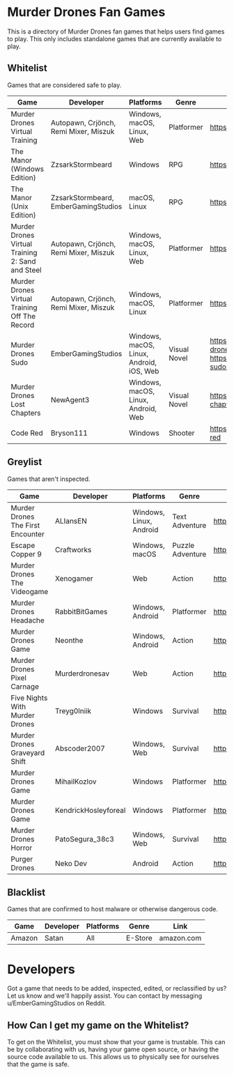 # Murder Drones Fan Games
This is a directory of Murder Drones fan games that helps users find games to play. This only includes standalone games that are currently available to play.

## Whitelist
Games that are considered safe to play.

| Game | Developer | Platforms | Genre | Link | License |
|------|-----------|-----------|------|-----|-------|
| Murder Drones Virtual Training |	Autopawn, Crjönch, Remi Mixer, Miszuk | Windows, macOS, Linux, Web | Platformer | https://autopawn.itch.io/mdvt | Unspecified |
| The Manor (Windows Edition) | ZzsarkStormbeard | Windows | RPG | https://gamejolt.com/games/TheManorMD/963919 | Proprietary |
| The Manor (Unix Edition) | ZzsarkStormbeard, EmberGamingStudios | macOS, Linux | RPG | https://gamejolt.com/games/TheManorMD/963919 | Proprietary with MIT components |
| Murder Drones Virtual Training 2: Sand and Steel | Autopawn, Crjönch, Remi Mixer, Miszuk | Windows, macOS, Linux, Web | Platformer | https://autopawn.itch.io/mdvt2 | Unspecified |
| Murder Drones Virtual Training Off The Record | Autopawn, Crjönch, Remi Mixer, Miszuk | Windows, macOS, Linux | Platformer | https://crjonch.itch.io/mdvt-otr | Unspecified |
| Murder Drones Sudo | EmberGamingStudios | Windows, macOS, Linux, Android, iOS, Web | Visual Novel | https://embergamingstudios.itch.io/murder-drones-sudo, https://gamejolt.com/games/murder-drones-sudo/992964 | GNU AGPLv3 |
| Murder Drones Lost Chapters | NewAgent3 | Windows, macOS, Linux, Android, Web | Visual Novel | https://newagent3.itch.io/murder-drones-lost-chapters | GNU GPLv3 |
| Code Red | Bryson111 | Windows | Shooter | https://bryson111.itch.io/murder-drones-code-red | Unspecified |

## Greylist
Games that aren't inspected.

| Game | Developer | Platforms | Genre | Link |
|------|-----------|-----------|------|-----|
| Murder Drones The First Encounter | ALIansEN | Windows, Linux, Android | Text Adventure | https://gamejolt.com/games/md-tfe/939103 |
| Escape Copper 9 | Craftworks | Windows, macOS | Puzzle Adventure | https://craftworks.itch.io/murder-drones-game |
| Murder Drones The Videogame | Xenogamer | Web | Action | https://xenogamer.itch.io/murder-drones-the-videogame |
| Murder Drones Headache | RabbitBitGames | Windows, Android | Platformer | https://rabbitbitgames.itch.io/murderdrones-headache |
| Murder Drones Game | Neonthe | Windows, Android | Action | https://neonthe.itch.io/murder-drones-game |
| Murder Drones Pixel Carnage | Murderdronesav | Web | Action | https://murderdronesav.itch.io/murder-drones-pixel-carnage |
| Five Nights With Murder Drones | Treyg0lniik | Windows | Survival | https://gamejolt.com/games/MurderDronesFNAFgame/862717 |
| Murder Drones Graveyard Shift | Abscoder2007 | Windows, Web | Survival | https://gamejolt.com/games/MurderdronexFNAFfangame/924561 |
| Murder Drones Game | MihailKozlov | Windows | Platformer | https://gamejolt.com/games/MDgame/899748 |
| Murder Drones Game | KendrickHosleyforeal | Windows | Platformer | https://gamejolt.com/games/Crap/772502 |
| Murder Drones Horror | PatoSegura_38c3 | Windows, Web | Survival | https://gamejolt.com/games/MURDERDRONESHORROR/908574 |
| Purger Drones | Neko Dev | Android | Action | https://neko-dev-0w0.itch.io/purger-drones |

## Blacklist
Games that are confirmed to host malware or otherwise dangerous code.

| Game | Developer | Platforms | Genre | Link |
|------|-----------|-----------|------|-----|
| Amazon | Satan | All | E-Store | amazon.com |

# Developers
Got a game that needs to be added, inspected, edited, or reclassified by us? Let us know and we'll happily assist. You can contact by messaging u/EmberGamingStudios on Reddit.

## How Can I get my game on the Whitelist?
To get on the Whitelist, you must show that your game is trustable. This can be by collaborating with us, having your game open source, or having the source code available to us. This allows us to physically see for ourselves that the game is safe. 
